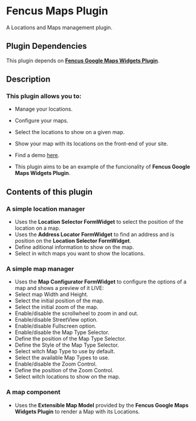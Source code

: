# Fencus Maps Plugin

A Locations and Maps management plugin.

## Plugin Dependencies

This plugin depends on [**Fencus Google Maps Widgets Plugin**](https://octobercms.com/plugin/fencus-googlemapswidgets).

## Description

### This plugin allows you to:
* Manage your locations.
* Configure your maps.
* Select the locations to show on a given map.
* Show your map with its locations on the front-end of your site.

* Find a demo [here](http://www.fencus.com.ar/demo).
* This plugin aims to be an example of the funcionality of **Fencus Google Maps Widgets Plugin**.

## Contents of this plugin

### A simple location manager
* Uses the **Location Selector FormWidget** to select the position of the location on a map.
* Uses the **Address Locator FormWidget** to find an address and is position on the **Location Selector FormWidget**.
* Define aditional information to show on the map.
* Select in witch maps you want to show the locations.

### A simple map manager
* Uses the **Map Configurator FormWidget** to configure the options of a map and shows a preview of it LIVE:
 * Select map Width and Height.
 * Select the initial position of the map.
 * Select the initial zoom of the map.
 * Enable/disable the scrollwheel to zoom in and out.
 * Enable/disable StreetView option.
 * Enable/disable Fullscreen option.
 * Enable/disable the Map Type Selector.
 * Define the position of the Map Type Selector.
 * Define the Style of the Map Type Selector.
 * Select witch Map Type to use by default.
 * Select the available Map Types to use.
 * Enable/disable the Zoom Control.
 * Define the position of the Zoom Control.
* Select witch locations to show on the map.

### A map component
* Uses the **Extensible Map Model** provided by the **Fencus Google Maps Widgets Plugin** to render a Map with its Locations.
